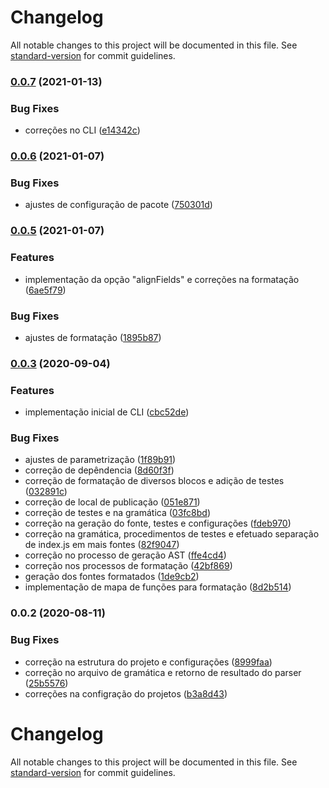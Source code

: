 # Changelog

All notable changes to this project will be documented in this file. See [standard-version](https://github.com/conventional-changelog/standard-version) for commit guidelines.

### [0.0.7](https://github.com/totvs/prettier-plugin-4gl/compare/v0.0.6...v0.0.7) (2021-01-13)


### Bug Fixes

* correções no CLI ([e14342c](https://github.com/totvs/prettier-plugin-4gl/commit/e14342c0a136fc68c31289ae413e182f89ce0134))

### [0.0.6](https://github.com/totvs/prettier-plugin-4gl/compare/v0.0.5...v0.0.6) (2021-01-07)


### Bug Fixes

* ajustes de configuração de pacote ([750301d](https://github.com/totvs/prettier-plugin-4gl/commit/750301d418eb023d981e3bd72915d761b87b6df2))

### [0.0.5](https://github.com/totvs/prettier-plugin-4gl/compare/v0.0.3...v0.0.5) (2021-01-07)


### Features

* implementação da opção "alignFields" e correções na formatação ([6ae5f79](https://github.com/totvs/prettier-plugin-4gl/commit/6ae5f796ac2d0d33df2a485bc961b893c95491cd))


### Bug Fixes

* ajustes de formatação ([1895b87](https://github.com/totvs/prettier-plugin-4gl/commit/1895b87e649b7c82e730627942fe5fe3cf54bf8f))

### [0.0.3](https://github.com/totvs/prettier-plugin-4gl/compare/v0.0.2...v0.0.3) (2020-09-04)


### Features

* implementação inicial de CLI ([cbc52de](https://github.com/totvs/prettier-plugin-4gl/commit/cbc52de4916f0e7ff3750ada5e52ffd42995d924))


### Bug Fixes

* ajustes de parametrização ([1f89b91](https://github.com/totvs/prettier-plugin-4gl/commit/1f89b91d3d4dbef0931714cb3641650df866d090))
* correção de depêndencia ([8d60f3f](https://github.com/totvs/prettier-plugin-4gl/commit/8d60f3f239a09ee0a2815771141e0412334d0f6d))
* correção de formatação de diversos blocos e adição de testes ([032891c](https://github.com/totvs/prettier-plugin-4gl/commit/032891cb6a7e82ad4b9f4e4cb03b264cd5579264))
* correção de local de publicação ([051e871](https://github.com/totvs/prettier-plugin-4gl/commit/051e87143762b1cb52f8e91717efe7ba7c451354))
* correção de testes e na gramática ([03fc8bd](https://github.com/totvs/prettier-plugin-4gl/commit/03fc8bdca1a356d4257553adac15db7eebeb4591))
* correção na geração do fonte, testes e configurações ([fdeb970](https://github.com/totvs/prettier-plugin-4gl/commit/fdeb970b46afe9a521e1cc1129c655500075d9ae))
* correção na gramática, procedimentos de testes e efetuado separação de index.js em mais fontes ([82f9047](https://github.com/totvs/prettier-plugin-4gl/commit/82f9047ecba305912fe89ca0b3bd5d1b7e9e77c0))
* correção no processo de geração AST ([ffe4cd4](https://github.com/totvs/prettier-plugin-4gl/commit/ffe4cd48bcff08724ed7eca764588345fff88a1d))
* correção nos processos de formatação ([42bf869](https://github.com/totvs/prettier-plugin-4gl/commit/42bf8697f3db43d52ce65b3236bbb0a9ae0f9ada))
* geração dos fontes formatados ([1de9cb2](https://github.com/totvs/prettier-plugin-4gl/commit/1de9cb2e603848a9f8a1f6ed4fc1b217dbeb336e))
* implementação de mapa de funções para formatação ([8d2b514](https://github.com/totvs/prettier-plugin-4gl/commit/8d2b514a989925738360e634b137cb75125fc946))

### 0.0.2 (2020-08-11)


### Bug Fixes

* correção na estrutura do projeto e configurações ([8999faa](https://github.com/totvs/prettier-plugin-4gl/commit/8999faa8e6427064ab9080572f5fad2e1885f46a))
* correção no arquivo de gramática e retorno de resultado do parser ([25b5576](https://github.com/totvs/prettier-plugin-4gl/commit/25b5576e6ba10706d6efdfaa35c9caf426902f9d))
* correções na configração do projetos ([b3a8d43](https://github.com/totvs/prettier-plugin-4gl/commit/b3a8d434911f9d32547a79a7918ad28a16a414bc))

# Changelog

All notable changes to this project will be documented in this file. See [standard-version](https://github.com/conventional-changelog/standard-version) for commit guidelines.

